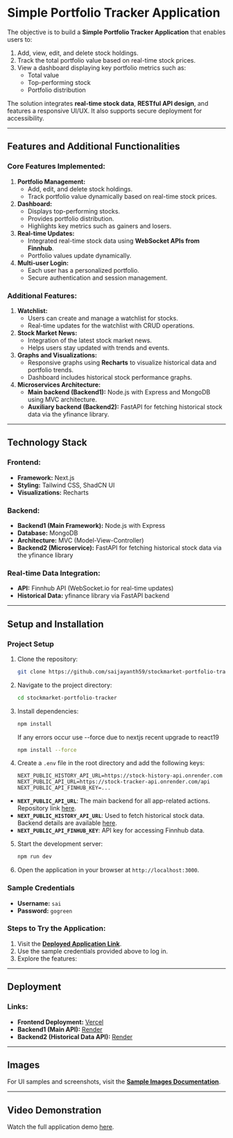 # Simple Portfolio Tracker Application

The objective is to build a **Simple Portfolio Tracker Application** that enables users to:

1. Add, view, edit, and delete stock holdings.
2. Track the total portfolio value based on real-time stock prices.
3. View a dashboard displaying key portfolio metrics such as:
   - Total value
   - Top-performing stock
   - Portfolio distribution

The solution integrates **real-time stock data**, **RESTful API design**, and features a responsive UI/UX. It also supports secure deployment for accessibility.

---

## Features and Additional Functionalities

### Core Features Implemented:

1. **Portfolio Management:**
   - Add, edit, and delete stock holdings.
   - Track portfolio value dynamically based on real-time stock prices.
2. **Dashboard:**
   - Displays top-performing stocks.
   - Provides portfolio distribution.
   - Highlights key metrics such as gainers and losers.
3. **Real-time Updates:**
   - Integrated real-time stock data using **WebSocket APIs from Finnhub**.
   - Portfolio values update dynamically.
4. **Multi-user Login:**
   - Each user has a personalized portfolio.
   - Secure authentication and session management.

### Additional Features:

1. **Watchlist:**
   - Users can create and manage a watchlist for stocks.
   - Real-time updates for the watchlist with CRUD operations.
2. **Stock Market News:**
   - Integration of the latest stock market news.
   - Helps users stay updated with trends and events.
3. **Graphs and Visualizations:**
   - Responsive graphs using **Recharts** to visualize historical data and portfolio trends.
   - Dashboard includes historical stock performance graphs.
4. **Microservices Architecture:**
   - **Main backend (Backend1):** Node.js with Express and MongoDB using MVC architecture.
   - **Auxiliary backend (Backend2):** FastAPI for fetching historical stock data via the yfinance library.

---

## Technology Stack

### Frontend:

- **Framework:** Next.js
- **Styling:** Tailwind CSS, ShadCN UI
- **Visualizations:** Recharts

### Backend:

- **Backend1 (Main Framework):** Node.js with Express
- **Database:** MongoDB
- **Architecture:** MVC (Model-View-Controller)
- **Backend2 (Microservice):** FastAPI for fetching historical stock data via the yfinance library

### Real-time Data Integration:

- **API:** Finnhub API (WebSocket.io for real-time updates)
- **Historical Data:** yfinance library via FastAPI backend

---

## Setup and Installation

### Project Setup

1. Clone the repository:
   ```bash
   git clone https://github.com/saijayanth59/stockmarket-portfolio-tracker.git
   ```
2. Navigate to the project directory:
   ```bash
   cd stockmarket-portfolio-tracker
   ```
3. Install dependencies:
   ```bash
   npm install
   ```
   If any errors occur use --force due to nextjs recent upgrade to react19
   ```bash
   npm install --force
   ```
4. Create a `.env` file in the root directory and add the following keys:
   ```env
   NEXT_PUBLIC_HISTORY_API_URL=https://stock-history-api.onrender.com
   NEXT_PUBLIC_API_URL=https://stock-tracker-api.onrender.com/api
   NEXT_PUBLIC_API_FINHUB_KEY=...
   ```

- **`NEXT_PUBLIC_API_URL`**: The main backend for all app-related actions. Repository link [here](https://github.com/saijayanth59/stock_tracker_api).
- **`NEXT_PUBLIC_HISTORY_API_URL`**: Used to fetch historical stock data. Backend details are available [here](https://github.com/saijayanth59/stock-history-api).
- **`NEXT_PUBLIC_API_FINHUB_KEY`**: API key for accessing Finnhub data.

5. Start the development server:
   ```bash
   npm run dev
   ```
6. Open the application in your browser at `http://localhost:3000`.

### Sample Credentials

- **Username:** `sai`
- **Password:** `gogreen`

### Steps to Try the Application:

1. Visit the **[Deployed Application Link](https://stockmarket-portfolio-tracker-7zmr.vercel.app/)**.
2. Use the sample credentials provided above to log in.
3. Explore the features:

---

## Deployment

### Links:

- **Frontend Deployment:** [Vercel](https://stockmarket-portfolio-tracker-7zmr.vercel.app/)
- **Backend1 (Main API):** [Render](https://stock-tracker-api.onrender.com/)
- **Backend2 (Historical Data API):** [Render](https://stock-history-api.onrender.com/)

---

## Images

For UI samples and screenshots, visit the **[Sample Images Documentation](https://docs/sampleimages)**.

---

## Video Demonstration

Watch the full application demo [here](https://videolink.example.com).
